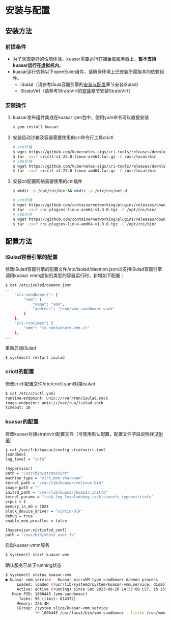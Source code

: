 # 安装与配置

## 安装方法

### 前提条件

- 为了获取更好的性能体验，kuasar需要运行在裸金属服务器上，**暂不支持kuasar运行在虚拟机内**。
- kuasar运行依赖以下openEuler组件，请确保环境上已安装所需版本的依赖组件。
    - iSulad（请参考iSula容器引擎的[安装与配置](../../container_engine/isula_container_engine/installation_configuration.md)章节安装iSulad）
    - StratoVirt（请参考StratoVirt的[安装](https://docs.openeuler.openatom.cn/zh/docs/24.03_LTS_SP2/virtualization/virtulization_platform/stratovirt/install_stratovirt.html)章节安装StratoVirt）

### 安装操作

1. kuasar发布组件集成在kuasar rpm包中，使用yum命令可以直接安装

   ```sh
   $ yum install kuasar
   ```

2. 安装启动沙箱及容器需要使用的cri命令行工具crictl

   ```sh
   # arm环境
   $ wget https://github.com/kubernetes-sigs/cri-tools/releases/download/v1.25.0/crictl-v1.25.0-linux-arm64.tar.gz
   $ tar -zxvf crictl-v1.25.0-linux-arm64.tar.gz -C /usr/local/bin
   # x86环境
   $ wget https://github.com/kubernetes-sigs/cri-tools/releases/download/v1.25.0/crictl-v1.25.0-linux-amd64.tar.gz
   $ tar -zxvf crictl-v1.25.0-linux-amd64.tar.gz -C /usr/local/bin
   ```

3. 安装cri配置网络需要使用的cni插件

   ```sh
   $ mkdir -p /opt/cni/bin && mkdir -p /etc/cni/net.d
   
   # arm环境
   $ wget https://github.com/containernetworking/plugins/releases/download/v1.3.0/cni-plugins-linux-arm64-v1.3.0.tgz
   $ tar -zxvf cni-plugins-linux-arm64-v1.3.0.tgz -C /opt/cni/bin/
   # x86环境
   $ wget https://github.com/containernetworking/plugins/releases/download/v1.3.0/cni-plugins-linux-amd64-v1.3.0.tgz
   $ tar -zxvf cni-plugins-linux-amd64-v1.3.0.tgz -C /opt/cni/bin/
   ```

## 配置方法

### iSulad容器引擎的配置

修改iSulad容器引擎的配置文件/etc/isulad/daemon.json以支持iSulad容器引擎调用kuasar vmm虚拟机类型的容器运行时，新增如下配置：

```sh
$ cat /etc/isulad/daemon.json
...
    "cri-sandboxers": {
        "vmm": {
            "name": "vmm",
            "address": "/run/vmm-sandboxer.sock"
        }
    },
    "cri-runtimes": {
        "vmm": "io.containerd.vmm.v1"
    },
...
```

重新启动iSulad

```sh
$ systemctl restart isulad
```

### crictl的配置

修改crictl配置文件/etc/crictl.yaml对接isulad

```sh
$ cat /etc/crictl.yaml
runtime-endpoint: unix:///var/run/isulad.sock
image-endpoint: unix:///var/run/isulad.sock
timeout: 10
```

### kuasar的配置

修改kuasar对接stratovirt配置文件（可使用默认配置，配置文件字段说明详见[附录](./kuasar_appendix.md)）

```sh
$ cat /var/lib/kuasar/config_stratovirt.toml
[sandbox]
log_level = "info"

[hypervisor]
path = "/usr/bin/stratovirt"
machine_type = "virt,mem-share=on"
kernel_path = "/var/lib/kuasar/vmlinux.bin"
image_path = ""
initrd_path = "/var/lib/kuasar/kuasar.initrd"
kernel_params = "task.log_level=debug task.sharefs_type=virtiofs"
vcpus = 1
memory_in_mb = 1024
block_device_driver = "virtio-blk"
debug = true 
enable_mem_prealloc = false

[hypervisor.virtiofsd_conf]
path = "/usr/bin/vhost_user_fs"
```

启动kuasar-vmm服务

```sh
$ systemctl start kuasar-vmm
```

确认服务已处于running状态

```sh
$ systemctl status kuasar-vmm
● kuasar-vmm.service - Kuasar microVM type sandboxer daemon process
     Loaded: loaded (/usr/lib/systemd/system/kuasar-vmm.service; disabled; vendor preset: disabled)
     Active: active (running) since Sat 2023-08-26 14:57:08 CST; 1h 25min ago
   Main PID: 1000445 (vmm-sandboxer)
      Tasks: 99 (limit: 814372)
     Memory: 226.4M
     CGroup: /system.slice/kuasar-vmm.service
             └─ 1000445 /usr/local/bin/vmm-sandboxer --listen /run/vmm-sandboxer.sock --dir /run/kuasar-vmm
```
